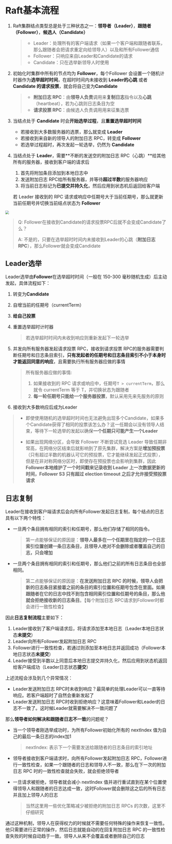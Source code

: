 # Raft基本流程

1. Raft集群结点类型总是处于三种状态之一：**领导者（Leader）**，**跟随者（Follower）**，**候选人（Candidate）**

   > - Leader：处理所有的客户端请求（如果一个客户端和跟随者联系，那么跟随者会把请求重定向给领导人）以及和所有Follower通信
   > - Follower：只响应来自Leader和Candidate的请求
   > - Candidate：只在选举新领导人时使用

2. 初始化时集群中所有的节点均为 **Follower**，每个Follower 会设置一个随机计时器作为**选举超时时间**，在超时时间内未接收到 **Leader的心跳** 或者 **Candidate 的请求投票**，就会将自己变为**Candidate**

   > - **附加日志 RPC**：由**领导人负责**调用来**复制日志**指令以及**心跳**（heartbeat），若为心跳则日志条目为空
   > - **请求投票 RPC**：由候选人负责调用用来征集选票

3. 当结点处于 **Candidate** 时会**开始选举过程**，且**重置选举超时时间**

   - 若接收到大多数服务器的选票，那么就变成 **Leader**
   - 若接收到来自新的领导人的附加日志 RPC，转变成 **Follower**
   - 若选举过程超时，再次发起一轮选举，仍然为 **Candidate** 

4. 当结点处于 **Leader**，需要**不断的发送空的附加日志 RPC（心跳）**给其他所有的服务器，接收到客户端的请求后

   1. 首先将附加条目添加到本地日志中
   2. 发送附加日志 RPC给所有服务器，并等待**超过半数**的服务器响应
   3. 将当前日志标记为**已提交并持久化**，然后应用到状态机后返回给客户端

   若 Leader 接收到的 RPC 请求或响应中任期号大于当前任期号，那么就更新当前任期号并切换当前结点状态为 **Follower**

<img src="/Users/zhangzheng/Backup/学习笔记/技术总结/分布式/分布式一致性/pictures/raft状态切换.png" style="zoom: 67%;" />

> Q: Follower在接收到Candidate的请求投票RPC后就不会变成Candidate了么？
>
> A: 不是的，只要在选举超时时间内未接收到Leader的心跳（**附加日志 RPC**），那么Follower就会变成Candidate

## Leader选举

Leader选举由**Follower**在选举超时时间（一般在 150-300 毫秒随机生成）后主动发起，具体流程如下：

1. 转变为**Candidate**

2. 自增当前的任期号（currentTerm）

3. **给自己投票**

4. 重置选举超时计时器

   > 若选举超时时间内未收到响应则重新发起下一轮选举

5. 并发向所有服务器发起请求投票 RPC，接收到请求投票 RPC的服务器需要判断任期号和日志条目索引，**只有发起者的任期号和日志条目索引不小于本身时才能返回同意的响应**，且需要执行所有服务器应做的事情

   > 所有服务器应做的事情:
   >
   > 1. 如果接收到的 RPC 请求或响应中，任期号`T > currentTerm`，那么就令 currentTerm 等于 T，并切换状态为跟随者
   > 2. **每一轮任期号只能给一个服务器投票**，默认采用先来先服务的原则

6. 接收到大多数响应后成为Leader

> - 即使使用随机的选举超时时间也无法避免出现多个Candidate，如果多个Candidate获得了相同的投票该怎么办？这一任期会以没有领导人结束，等待下一轮选举的发起以确保**一个任期只可能产生一个Leader**
>
> - 如果出现网络分区，会导致 Follower 不断尝试竞选 Leader 导致任期非常高，在网络分区结束后就影响到了原先集群，解决方案是**增加预投票**（只有超过半数的机器认可它的预投票，它才能继续发起正式投票），但是在非对称网络分区时，即使存在预投票也会影响到集群，因此**Follower本地维护了一个时间戳来记录收到 Leader 上一次数据更新的时间，Follower S3 只有超过 election timeout 之后才允许接受预投票请求**
>

## 日志复制

Leader在接收到客户端请求后会向所有Follower发起日志复制，每个结点的日志具有以下两个特性：

- 一旦两个条目拥有相同的索引和任期号，那么他们存储了相同的指令。

  > 第一点能够保证的原因是：**领导人最多在一个任期里在指定的一个日志索引位置创建一条日志条目，且领导人绝对不会删除或者覆盖自己的日志，只会增加**

- 一旦两个条目拥有相同的索引和任期号，那么他们之前的所有日志条目也全部相同。

  > 第二点能够保证的原因是：**在发送附加日志 RPC 的时候，领导人会把新的日志条目紧接着之前的条目的索引位置和任期号包含在里面。如果跟随者在它的日志中找不到包含相同索引位置和任期号的条目，那么他就会拒绝接收新的日志条目**。【每个附加日志 RPC请求到Follower时都会进行一致性检查】

因此**日志复制流程**主要如下：

1. Leader接收到了客户端请求后，将请求添加至本地日志（Leader本地日志状态**未提交**）
2. Leader向所有Follower发起附加日志 RPC
3. Follower进行一致性检查，若通过则添加至本地日志并返回成功（Follower本地日志状态**未提交**）
4. Leader接受到半数以上同意后本地日志提交并持久化，然后应用到状态机返回给客户端成功（Leader日志状态**提交**）

上述流程会涉及到几个异常情况：

- Leader发送附加日志 RPC时未收到响应？最简单的处理Leader可以一直等待响应。若客户端超时了自然会重新发起了
- Leader发送附加日志 RPC时收到拒绝响应？这意味着Follower和Leader的日志不一致了。这时候Leader就需要解决不一致问题了

那么**领导者如何解决和跟随者日志不一致**的问题呢？

- 当一个领导者刚选举成功时，为所有Follower初始化所有的 nextIndex 值为自己的最后一条日志的index加1

  > nextIndex: 表示下一个需要发送给跟随者的日志条目的索引地址

- 领导者接收到客户端请求时，向所有Follower发起附加日志 RPC，Follower进行一致性检查，如果一个跟随者的日志和领导人不一致，那么在下一次的附加日志 RPC 时的一致性检查就会失败，就会拒绝领导者

- 一旦请求被拒绝，领导者就会减小 nextIndex 值并进行重试直到在某个位置使得领导人和跟随者的日志达成一致，这时Follower就会删除这之后的所有日志并且加上领导人的日志

  > 当然这里用一些优化策略减少被拒绝的附加日志 RPCs 的次数，这里不仔细研究

通过这种机制，领导人在获得权力的时候就不需要任何特殊的操作来恢复一致性。他只需要进行正常的操作，然后日志就能自动的在回复附加日志 RPC 的一致性检查失败的时候自动趋于一致。领导人从来不会覆盖或者删除自己的日志